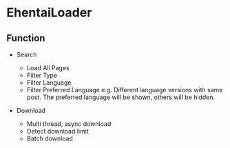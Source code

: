 # EhentaiLoader

## Function

* Search
    * Load All Pages
    * Filter Type
    * Filter Language
    * Filter Preferred Language e.g. Different language versions with same post. The preferred language will be shown, others will be hidden.
   
* Download
    * Multi thread, async download
    * Detect download limit
    * Batch download

